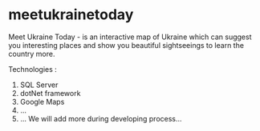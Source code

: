 # meetukrainetoday

Meet Ukraine Today - is an interactive map of Ukraine which can suggest you interesting places and show you beautiful sightseeings to learn the country more.

Technologies : 

1. SQL Server
2. dotNet framework
3. Google Maps
4. ...
5. ...
We will add more during developing process...
